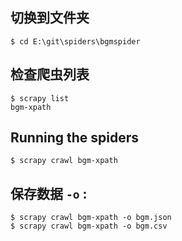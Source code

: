 ## 切换到文件夹

	$ cd E:\git\spiders\bgmspider
	
## 检查爬虫列表

    $ scrapy list
    bgm-xpath

## Running the spiders

    $ scrapy crawl bgm-xpath

## 保存数据 `-o` :
    
    $ scrapy crawl bgm-xpath -o bgm.json
	$ scrapy crawl bgm-xpath -o bgm.csv